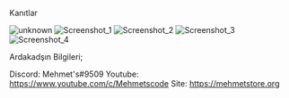 Kanıtlar

![unknown](https://user-images.githubusercontent.com/94458869/156943362-1faaf6db-f40c-417a-bec4-373f6aefab55.png)
![Screenshot_1](https://user-images.githubusercontent.com/94458869/156943358-1a045c63-6e2a-4521-a58b-4013e7971133.png)
![Screenshot_2](https://user-images.githubusercontent.com/94458869/156943359-d55b533f-b373-4db1-ba2d-c49caf77d713.png)
![Screenshot_3](https://user-images.githubusercontent.com/94458869/156943360-638d97a8-4716-4bbe-9477-9b459bd33611.png)
![Screenshot_4](https://user-images.githubusercontent.com/94458869/156943361-5602ca42-91c9-4223-aa08-9ce23238757e.png)

Ardakadşın Bilgileri;

Discord: Mehmet's#9509
Youtube: https://www.youtube.com/c/Mehmetscode
Site: https://mehmetstore.org
